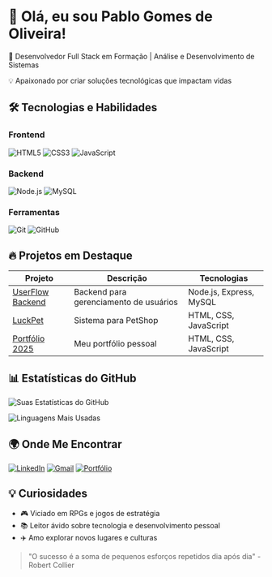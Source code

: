 # 👋 Olá, eu sou Pablo Gomes de Oliveira!

🚀 Desenvolvedor Full Stack em Formação | Análise e Desenvolvimento de Sistemas

💡 Apaixonado por criar soluções tecnológicas que impactam vidas

## 🛠 Tecnologias e Habilidades

### Frontend
![HTML5](https://img.shields.io/badge/HTML5-E34F26?style=for-the-badge&logo=html5&logoColor=white)
![CSS3](https://img.shields.io/badge/CSS3-1572B6?style=for-the-badge&logo=css3&logoColor=white)
![JavaScript](https://img.shields.io/badge/JavaScript-F7DF1E?style=for-the-badge&logo=javascript&logoColor=black)

### Backend
![Node.js](https://img.shields.io/badge/Node.js-43853D?style=for-the-badge&logo=node.js&logoColor=white)
![MySQL](https://img.shields.io/badge/MySQL-005C84?style=for-the-badge&logo=mysql&logoColor=white)

### Ferramentas
![Git](https://img.shields.io/badge/Git-F05032?style=for-the-badge&logo=git&logoColor=white)
![GitHub](https://img.shields.io/badge/GitHub-100000?style=for-the-badge&logo=github&logoColor=white)

## 🔥 Projetos em Destaque

| Projeto | Descrição | Tecnologias |
|---------|-----------|-------------|
| [UserFlow Backend](link) | Backend para gerenciamento de usuários | Node.js, Express, MySQL |
| [LuckPet](link) | Sistema para PetShop | HTML, CSS, JavaScript |
| [Portfólio 2025](link) | Meu portfólio pessoal | HTML, CSS, JavaScript |

## 📊 Estatísticas do GitHub

![Suas Estatísticas do GitHub](https://github-readme-stats.vercel.app/api?username=pabloG-7&show_icons=true&theme=radical)

![Linguagens Mais Usadas](https://github-readme-stats.vercel.app/api/top-langs/?username=pabloG-7&layout=compact&theme=radical)

## 🌍 Onde Me Encontrar

[![LinkedIn](https://img.shields.io/badge/LinkedIn-0077B5?style=for-the-badge&logo=linkedin&logoColor=white)](https://linkedin.com/in/pablo-games)
[![Gmail](https://img.shields.io/badge/Gmail-D14836?style=for-the-badge&logo=gmail&logoColor=white)](mailto:pabloolver853@gmail.com)
[![Portfólio](https://img.shields.io/badge/Portfolio-FF7139?style=for-the-badge&logo=firefox&logoColor=white)](https://github.com/pabloG-7)

## 💡 Curiosidades

- 🎮 Viciado em RPGs e jogos de estratégia
- 📚 Leitor ávido sobre tecnologia e desenvolvimento pessoal
- ✈️ Amo explorar novos lugares e culturas

> "O sucesso é a soma de pequenos esforços repetidos dia após dia" - Robert Collier
